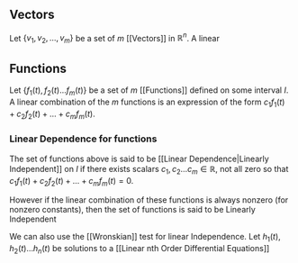 ## Vectors
Let $\{v_{1},v_{2},\dots ,v_{m}\}$ be a set of $m$ [[Vectors]] in $\mathbb{R}^n$. A linear

## Functions
Let $\{f_{1}(t),f_{2}(t)\dots f_{m}(t)\}$ be a set of $m$ [[Functions]] defined on some interval $I$. 
A linear combination of the $m$ functions is an expression of the form $c_{1}f_{1}(t)+c_{2}f_{2}(t)+\dots+ c_{m}f_{m}(t)$.
### Linear Dependence for functions
The set of functions above is said to be [[Linear Dependence|Linearly Independent]] on $I$ if there exists scalars $c_{1},c_{2}\dots c_m\in\mathbb{R}$, not all zero so that $c_{1}f_{1}(t)+c_{2}f_{2}(t)+\dots+ c_{m}f_{m}(t)=0$.

However if the linear combination of these functions is always nonzero (for nonzero constants), then the set of functions is said to be Linearly Independent

We can also use the [[Wronskian]] test for linear Independence.
Let $h_{1}(t),h_{2}(t)\dots h_n(t)$ be solutions to a [[Linear nth Order Differential Equations]]